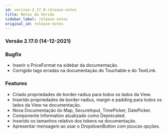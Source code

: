 ```yaml
---
id: version-2.17.0-release-notes
title: Notas da Versão
sidebar_label: release-notes
original_id: release-notes
---
```


### Versão 2.17.0 (14-12-2021)

### Bugfix
- Inserir o PriceFormat na sidebar da documentação.
- Corrigido tags erradas na documentação do Touchable e do TextLink.


### Features
- Criado propriedades de border-radius para todos os lados da View.
- Inserido propriedades de border-radius, margin e padding para todos os lados da View na documentação.
- Nova Documentação do Map, SecureInput, TimePicker, DatePicker.
- Componente Information atualizado como Deprecated.
- Inserido os tamanhos relativo dos tokens na documentação.
- Apresentar mensagem ao usar o DropdownButton com poucas opções.
